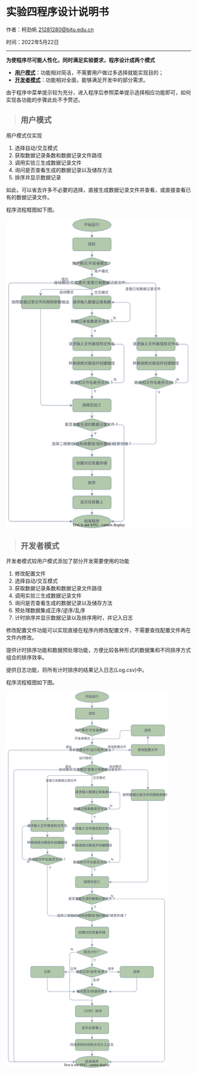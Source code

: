 # 实验四程序设计说明书

作者：柯劲帆 21281280@bjtu.edu.cn

时间：2022年5月22日

***

**为使程序尽可能人性化，同时满足实验要求，程序设计成两个模式**

- [**用户模式**](#用户模式)：功能相对简洁，不需要用户做过多选择就能实现目的；
- [**开发者模式**](#开发者模式)：功能相对全面，能够满足开发中的部分需求。

由于程序中菜单提示较为充分，进入程序后参照菜单提示选择相应功能即可，如何实现各功能的步骤此处不予赘述。

> ## 用户模式

用户模式仅实现

1. 选择自动/交互模式
2. 获取数据记录条数和数据记录文件路径
3. 调用实验三生成数据记录文件
4. 询问是否查看生成的数据记录以及储存方法
5. 排序并显示数据记录

如此，可以省去许多不必要的选择，直接生成数据记录文件并查看，或直接查看已有的数据记录文件。

程序流程框图如下图。

![用户模式](Doc/Lab4用户模式.svg)

> ## 开发者模式

开发者模式较用户模式添加了部分开发需要使用的功能

1. 修改配置文件
2. 选择自动/交互模式
3. 获取数据记录条数和数据记录文件路径
4. 调用实验三生成数据记录文件
5. 询问是否查看生成的数据记录以及储存方法
6. 预处理数据集成正序/逆序/乱序
7. 计时排序并显示数据记录以及排序用时，并记入日志

修改配置文件功能可以实现直接在程序内修改配置文件，不需要查找配置文件再在文件内修改。

提供计时排序功能和数据预处理功能，方便比较各种形式的数据集和不同排序方式组合的排序效率。

提供日志功能，将所有计时排序的结果记入日志(Log.csv)中。

程序流程框图如下图。

![开发者模式](Doc/Lab4开发者模式.svg)